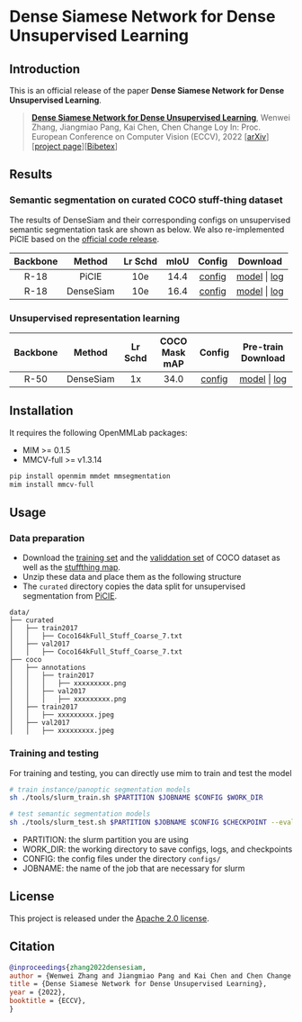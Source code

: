 # Dense Siamese Network for Dense Unsupervised Learning

## Introduction

This is an official release of the paper **Dense Siamese Network for Dense Unsupervised Learning**.

> [**Dense Siamese Network for Dense Unsupervised Learning**](https://arxiv.org/abs/2203.11075),
> Wenwei Zhang, Jiangmiao Pang, Kai Chen, Chen Change Loy
> In: Proc. European Conference on Computer Vision (ECCV), 2022
> [[arXiv](https://arxiv.org/abs/2203.11075)][[project page](https://www.mmlab-ntu.com/project/densesiam/index.html)][[Bibetex](https://github.com/ZwwWayne/DenseSiam#citation)]

## Results

### Semantic segmentation on curated COCO stuff-thing dataset

The results of DenseSiam and their corresponding configs on unsupervised semantic segmentation task are shown as below.
We also re-implemented PiCIE based on the [official code release](https://github.com/janghyuncho/PiCIE).

| Backbone | Method | Lr Schd | mIoU | Config | Download |
| :---: | :---: | :---: | :---: | :---: | :---: |
| R-18  | PiCIE | 10e       | 14.4 |[config](configs/picie/picie_r18_fpn_10e_coco_curated.py) | [model]() &#124;  [log]() |
| R-18  | DenseSiam | 10e     | 16.4 |[config](configs/densesiam/densesiam_r18_fpn_aux_seg-rebalance_4x64_sgd-fix-10e_coco-curated.py) | [model]() &#124;  [log]() |

### Unsupervised representation learning

| Backbone | Method | Lr Schd | COCO Mask mAP| Config | Pre-train Download |
| :---: | :---: | :---: | :---: | :---: | :---: |
| R-50  | DenseSiam | 1x        | 34.0 |[config](configs/) | [model]() &#124;  [log]() |

## Installation

It requires the following OpenMMLab packages:

- MIM >= 0.1.5
- MMCV-full >= v1.3.14

```bash
pip install openmim mmdet mmsegmentation
mim install mmcv-full
```

## Usage

### Data preparation

- Download the [training set](http://images.cocodataset.org/zips/train2017.zip) and the [validdation set](http://images.cocodataset.org/zips/val2017.zip) of COCO dataset as well as the [stuffthing map](http://calvin.inf.ed.ac.uk/wp-content/uploads/data/cocostuffdataset/stuffthingmaps_trainval2017.zip).
- Unzip these data and place them as the following structure
- The `curated` directory copies the data split for unsupervised segmentation from [PiCIE](https://github.com/janghyuncho/PiCIE).

```text
data/
├── curated
│   ├── train2017
│   │   ├── Coco164kFull_Stuff_Coarse_7.txt
│   ├── val2017
│   │   ├── Coco164kFull_Stuff_Coarse_7.txt
├── coco
│   ├── annotations
│   │   ├── train2017
│   │   │   ├── xxxxxxxxx.png
│   │   ├── val2017
│   │   │   ├── xxxxxxxxx.png
│   ├── train2017
│   │   ├── xxxxxxxxx.jpeg
│   ├── val2017
│   │   ├── xxxxxxxxx.jpeg
```

### Training and testing

For training and testing, you can directly use mim to train and test the model

```bash
# train instance/panoptic segmentation models
sh ./tools/slurm_train.sh $PARTITION $JOBNAME $CONFIG $WORK_DIR

# test semantic segmentation models
sh ./tools/slurm_test.sh $PARTITION $JOBNAME $CONFIG $CHECKPOINT --eval mIoU
```

- PARTITION: the slurm partition you are using
- WORK_DIR: the working directory to save configs, logs, and checkpoints
- CONFIG: the config files under the directory `configs/`
- JOBNAME: the name of the job that are necessary for slurm

## License

This project is released under the [Apache 2.0 license](LICENSE).

## Citation

```bibtex
@inproceedings{zhang2022densesiam,
author = {Wenwei Zhang and Jiangmiao Pang and Kai Chen and Chen Change Loy},
title = {Dense Siamese Network for Dense Unsupervised Learning},
year = {2022},
booktitle = {ECCV},
}
```

